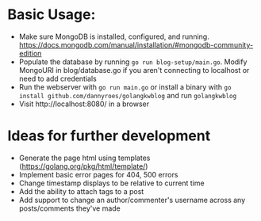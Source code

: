 # Basic Usage:

* Make sure MongoDB is installed, configured, and running. https://docs.mongodb.com/manual/installation/#mongodb-community-edition
* Populate the database by running `go run blog-setup/main.go`. Modify MongoURI in blog/database.go if you aren't connecting to localhost or need to add credentials
* Run the webserver with `go run main.go` or install a binary with `go install github.com/dannyroes/golangkwblog` and run `golangkwblog`
* Visit http://localhost:8080/ in a browser

# Ideas for further development
* Generate the page html using templates (https://golang.org/pkg/html/template/)
* Implement basic error pages for 404, 500 errors
* Change timestamp displays to be relative to current time
* Add the ability to attach tags to a post
* Add support to change an author/commenter's username across any posts/comments they've made
